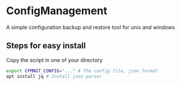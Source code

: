 # ConfigManagement
A simple configuration backup and restore tool for unix and windows

## Steps for easy install

Copy the script in one of your directory

```bash
export CFMNGT_CONFIG="..." # The config file, json format
apt install jq # Install json parser
```
